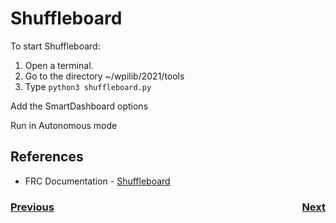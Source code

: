 # <a name="code"></a>Shuffleboard
To start Shuffleboard:
1. Open a terminal.
2. Go to the directory ~/wpilib/2021/tools
3. Type `python3 shuffleboard.py`

Add the SmartDashboard options

Run in Autonomous mode

## References

- FRC Documentation - [Shuffleboard](https://docs.wpilib.org/en/stable/docs/software/wpilib-tools/shuffleboard/index.html)

<h3><span style="float:left">
<a href="romiCode4">Previous</a></span>
<span style="float:right">
<a href="romiCode6">Next</a></span></h3>